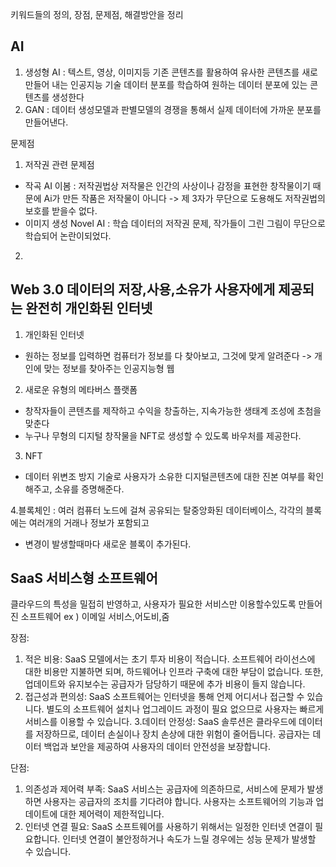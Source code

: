 키워드들의 정의, 장점, 문제점, 해결방안을 정리

## AI
1. 생성형 AI : 텍스트, 영상, 이미지등 기존 콘텐츠를 활용하여 유사한 콘텐츠를 새로 만들어 내는 인공지능 기술 데이터 분포를 학습하여 원하는 데이터 분포에 있는 콘텐츠를 생성한다
2. GAN : 데이터 생성모델과 판별모델의 경쟁을 통해서 실제 데이터에 가까운 분포를 만들어낸다.

문제점 
1. 저작권 관련 문제점
- 작곡 AI 이봄 : 저작권법상 저작물은 인간의 사상이나 감정을 표현한 창작물이기 때문에 Ai가 만든 작품은 저작물이 아니다 -> 제 3자가 무단으로 도용해도 저작권법의 보호를 받을수 없다.
- 이미지 생성 Novel AI : 학습 데이터의 저작권 문제, 작가들이 그린 그림이 무단으로 학습되어 논란이되었다.

2. 

## Web 3.0 데이터의 저장,사용,소유가 사용자에게 제공되는 완전히 개인화된 인터넷

1. 개인화된 인터넷
- 원하는 정보를 입력하면 컴퓨터가 정보를 다 찾아보고, 그것에 맞게 알려준다 -> 개인에 맞는 정보를 찾아주는 인공지능형 웹

2. 새로운 유형의 메타버스 플랫폼
- 창작자들이 콘텐츠를 제작하고 수익을 창출하는, 지속가능한 생태계 조성에 초첨을 맞춘다
- 누구나 무형의 디지털 창작물을 NFT로 생성할 수 있도록 바우처를 제공한다.

3. NFT
- 데이터 위변조 방지 기술로 사용자가 소유한 디지털콘텐츠에 대한 진본 여부를 확인해주고, 소유를 증명해준다.

4.블록체인 : 여러 컴퓨터 노드에 걸쳐 공유되는 탈중앙화된 데이터베이스, 각각의 블록에는 여러개의 거래나 정보가 포함되고
- 변경이 발생할때마다 새로운 블록이 추가된다.

## SaaS 서비스형 소프트웨어 
클라우드의 특성을 밀접히 반영하고, 사용자가 필요한 서비스만 이용할수있도록 만들어진 소프트웨어
ex ) 이메일 서비스,어도비,줌

장점:

1. 적은 비용: SaaS 모델에서는 초기 투자 비용이 적습니다. 소프트웨어 라이선스에 대한 비용만 지불하면 되며, 하드웨어나 인프라 구축에 대한 부담이 없습니다. 또한, 업데이트와 유지보수는 공급자가 담당하기 때문에 추가 비용이 들지 않습니다.
2. 접근성과 편의성: SaaS 소프트웨어는 인터넷을 통해 언제 어디서나 접근할 수 있습니다. 별도의 소프트웨어 설치나 업그레이드 과정이 필요 없으므로 사용자는 빠르게 서비스를 이용할 수 있습니다.
3.데이터 안정성: SaaS 솔루션은 클라우드에 데이터를 저장하므로, 데이터 손실이나 장치 손상에 대한 위험이 줄어듭니다. 공급자는 데이터 백업과 보안을 제공하여 사용자의 데이터 안전성을 보장합니다.

단점:

1. 의존성과 제어력 부족: SaaS 서비스는 공급자에 의존하므로, 서비스에 문제가 발생하면 사용자는 공급자의 조치를 기다려야 합니다. 사용자는 소프트웨어의 기능과 업데이트에 대한 제어력이 제한적입니다.
2. 인터넷 연결 필요: SaaS 소프트웨어를 사용하기 위해서는 일정한 인터넷 연결이 필요합니다. 인터넷 연결이 불안정하거나 속도가 느릴 경우에는 성능 문제가 발생할 수 있습니다.
 
